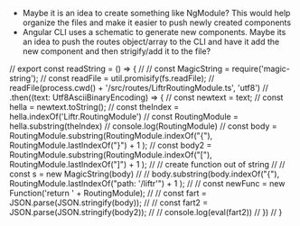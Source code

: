 - Maybe it is an idea to create something like NgModule? This would help organize the files and make it easier to push newly created components
- Angular CLI uses a schematic to generate new components. Maybe its an idea to push the routes object/array to the CLI and have it add the new component and then strigify/add it to the file?

// export const readString = () => {
//     // const MagicString = require('magic-string');
//     const readFile = util.promisify(fs.readFile);
//     readFile(process.cwd() + '/src/routes/LiftrRoutingModule.ts', 'utf8')
//     .then((text: Utf8AsciiBinaryEncoding) => {
//         const newtext = text;
//         const hella = newtext.toString();
//         const theIndex = hella.indexOf('Liftr.RoutingModule')
//         const RoutingModule = hella.substring(theIndex)
//         console.log(RoutingModule)
//         const body = RoutingModule.substring(RoutingModule.indexOf("{"), RoutingModule.lastIndexOf("}") + 1 );
//         const body2 = RoutingModule.substring(RoutingModule.indexOf("["), RoutingModule.lastIndexOf("]") + 1 );
//         // create function out of string
//         // const s = new MagicString(body)
//         // body.substring(body.indexOf("{"), RoutingModule.lastIndexOf("path: '/liftr'") + 1 );
//         // const newFunc = new Function('return ' + RoutingModule);
//         // const fart = JSON.parse(JSON.stringify(body));
//         // const fart2 = JSON.parse(JSON.stringify(body2));
//         // console.log(eval(fart2))
//     })
// }